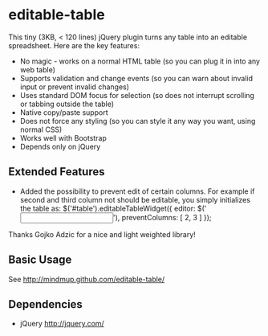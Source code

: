

editable-table
=================

This tiny (3KB, < 120 lines) jQuery plugin turns any table into an editable spreadsheet. Here are the key features:

* No magic - works on a normal HTML table (so you can plug it in into any web
table)
* Supports validation and change events (so you can warn about invalid input or
prevent invalid changes)
* Uses standard DOM focus for selection (so does not interrupt scrolling or
tabbing outside the table)
* Native copy/paste support
* Does not force any styling (so you can style it any way you want, using normal
CSS)
* Works well with Bootstrap
* Depends only on jQuery

Extended Features
-----------

* Added the possibility to prevent edit of certain columns. For example if second and third column not should be editable, you simply initializes the table as:
  $('#table').editableTableWidget({ editor: $('<input>'), preventColumns: [ 2, 3 ] });

Thanks Gojko Adzic for a nice and light weighted library!

Basic Usage
-----------

See http://mindmup.github.com/editable-table/

Dependencies
------------
* jQuery http://jquery.com/
